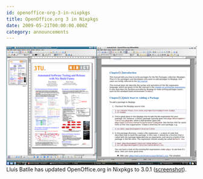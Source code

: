 ```yaml
---
id: openoffice-org-3-in-nixpkgs
title: OpenOffice.org 3 in Nixpkgs
date: 2009-05-21T00:00:00.000Z
category: announcements
---
```


[![OpenOffice.org 3.0.1 screenshot](/images/screenshots/nixos-openoffice-3.png)](/images/screenshots/nixos-openoffice-3.png) Lluís Batlle has updated OpenOffice.org in Nixpkgs to 3.0.1 ([screenshot](/images/screenshots/nixos-openoffice-3.png)).
